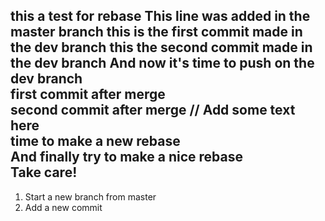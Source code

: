 this a test for rebase
This line was added in the master branch
this is the first commit made in the dev branch
this the second commit made in the dev branch
And now it's time to push on the dev branch     
first commit after merge       
second commit after merge // Add some text here        
time to make a new rebase     
And finally try to make a nice rebase      
Take care!      
---
1. Start a new branch from master  
2. Add a new commit    